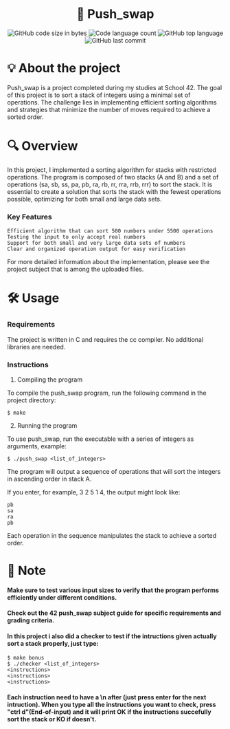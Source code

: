 <h1 align="center"> 
  🔄 Push_swap 
</h1> 

<p align="center"> 
  <img alt="GitHub code size in bytes" src="https://img.shields.io/github/languages/code-size/jose5556/push_swap?color=lightblue" /> 
  <img alt="Code language count" src="https://img.shields.io/github/languages/count/jose5556/push_swap?color=yellow" /> 
  <img alt="GitHub top language" src="https://img.shields.io/github/languages/top/jose5556/push_swap?color=blue" /> 
  <img alt="GitHub last commit" src="https://img.shields.io/github/last-commit/jose5556/push_swap?color=green" /> 
</p>

# 💡 About the project

Push_swap is a project completed during my studies at School 42. 
The goal of this project is to sort a stack of integers using a minimal set of operations. 
The challenge lies in implementing efficient sorting algorithms and strategies that minimize the number of moves required to achieve a sorted order.

# 🔍 Overview

In this project, I implemented a sorting algorithm for stacks with restricted operations. 
The program is composed of two stacks (A and B) and a set of operations 
(sa, sb, ss, pa, pb, ra, rb, rr, rra, rrb, rrr) to sort the stack. 
It is essential to create a solution that sorts the stack with the fewest operations possible, 
optimizing for both small and large data sets.

### Key Features

    Efficient algorithm that can sort 500 numbers under 5500 operations
    Testing the input to only accept real numbers
    Support for both small and very large data sets of numbers
    Clear and organized operation output for easy verification

For more detailed information about the implementation, please see the project subject that is among the uploaded files.

# 🛠️ Usage

### Requirements

The project is written in C and requires the cc compiler. No additional libraries are needed.

### Instructions

1. Compiling the program

To compile the push_swap program, run the following command in the project directory:

```shell
$ make
```

2. Running the program

To use push_swap, run the executable with a series of integers as arguments, example:

```shell
$ ./push_swap <list_of_integers>
```

The program will output a sequence of operations that will sort the integers in ascending order in stack A.

If you enter, for example, 3 2 5 1 4, the output might look like:

```shell
pb
sa
ra
pb
```

Each operation in the sequence manipulates the stack to achieve a sorted order.

# 📌 Note

<h4> Make sure to test various input sizes to verify that the program performs efficiently under different conditions. </h4> 
<h4> Check out the 42 push_swap subject guide for specific requirements and grading criteria. </h4>
<h4> In this project i also did a checker to test if the intructions given actually sort a stack properly, just type: </h4>

```shell
$ make bonus
$ ./checker <list_of_integers>
<instructions>
<instructions>
<instructions>
```
<h4> 
  Each instruction need to have a \n after (just press enter for the next intruction).
  When you type all the instructions you want to check, press "ctrl d"(End-of-input) and it will print OK
  if the instructions succefully sort the stack or KO if doesn't.
</h4>
